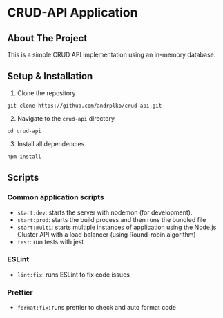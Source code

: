# CRUD-API Application

## About The Project

This is a simple CRUD API implementation using an in-memory database.

## Setup & Installation

1. Clone the repository

```
git clone https://github.com/andrplko/crud-api.git
```

2. Navigate to the `crud-api` directory

```
cd crud-api
```

3. Install all dependencies

```
npm install
```

## Scripts

### Common application scripts

- `start:dev`: starts the server with nodemon (for development).
- `start:prod`: starts the build process and then runs the bundled file
- `start:multi`: starts multiple instances of application using the Node.js Cluster API with a load balancer (using Round-robin algorithm)
- `test`: run tests with jest

### ESLint

- `lint:fix`: runs ESLint to fix code issues

### Prettier

- `format:fix`: runs prettier to check and auto format code

